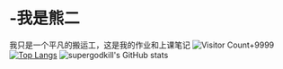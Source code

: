 # -我是熊二
我只是一个平凡的搬运工，这是我的作业和上课笔记
![Visitor Count+9999](https://profile-counter.glitch.me/supergodkill/count.svg)
[![Top Langs](https://github-readme-stats.vercel.app/api/top-langs/?username=supergodkill)](https://github.com/supergodkill/github-readme-stats)
![supergodkill's GitHub stats](https://github-readme-stats.vercel.app/api?username=supergodkill&show_icons=true&theme=white)
